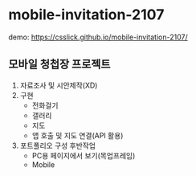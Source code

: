 # mobile-invitation-2107
demo: https://csslick.github.io/mobile-invitation-2107/  

## 모바일 청첩장 프로젝트
1. 자료조사 및 시안제작(XD)
2. 구현
	- 전화걸기
	- 갤러리
	- 지도
	- 앱 호출 및 지도 연결(API 활용)
3. 포트폴리오 구성 후반작업
	- PC용 페이지에서 보기(목업프레임)
	- Mobile
